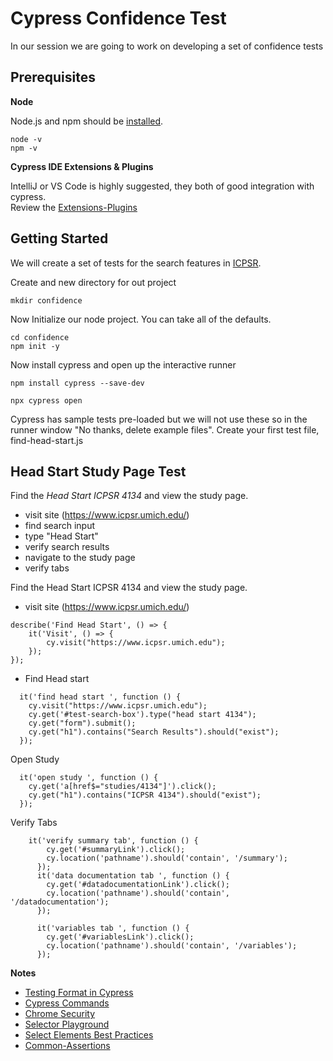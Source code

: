 # Cypress Confidence Test

In our session we are going to work on developing a set of confidence tests 


## Prerequisites

**Node**

Node.js and npm should be [installed](https://nodejs.org/en/download/).
```
node -v
npm -v
```

**Cypress IDE Extensions & Plugins**

IntelliJ or VS Code is highly suggested, they both of good integration with cypress.  
Review the [Extensions-Plugins](https://docs.cypress.io/guides/tooling/IDE-integration#Extensions-Plugins)

## Getting Started

We will create a set of tests for the search features in [ICPSR](https://www.icpsr.umich.edu/).

Create and new directory for out project
```
mkdir confidence
```

Now Initialize our node project.  You can take all of the defaults.
```
cd confidence
npm init -y
```

Now install cypress and open up the interactive runner
```
npm install cypress --save-dev

npx cypress open
```

Cypress has sample tests pre-loaded but we will not use these so in the runner window "No thanks, delete example files". Create your first test file, find-head-start.js

## Head Start Study Page Test

Find the _Head Start ICPSR 4134_ and view the study page.

- visit site (https://www.icpsr.umich.edu/)
- find search input
- type "Head Start"
- verify search results
- navigate to the study page
- verify tabs


Find the Head Start ICPSR 4134 and view the study page.

- visit site (https://www.icpsr.umich.edu/)
```
describe('Find Head Start', () => {
    it('Visit', () => {
        cy.visit("https://www.icpsr.umich.edu");
    });
});
```

- Find Head start
```
  it('find head start ', function () {
    cy.visit("https://www.icpsr.umich.edu");
    cy.get('#test-search-box').type("head start 4134");
    cy.get("form").submit();
    cy.get("h1").contains("Search Results").should("exist");
  });
```
Open Study
```
  it('open study ', function () {
    cy.get('a[href$="studies/4134"]').click();
    cy.get("h1").contains("ICPSR 4134").should("exist");
  });
```

Verify Tabs
```
    it('verify summary tab', function () {
        cy.get('#summaryLink').click();
        cy.location('pathname').should('contain', '/summary');
      });
      it('data documentation tab ', function () {
        cy.get('#datadocumentationLink').click();
        cy.location('pathname').should('contain', '/datadocumentation');
      });
    
      it('variables tab ', function () {
        cy.get('#variablesLink').click();
        cy.location('pathname').should('contain', '/variables');
      });
```

**Notes**
- [Testing Format in Cypress](https://docs.cypress.io/guides/references/bundled-tools#Mocha)
- [Cypress Commands](https://docs.cypress.io/api/table-of-contents)
- [Chrome Security](https://docs.cypress.io/guides/guides/web-security#Disabling-Web-Security)
- [Selector Playground](https://docs.cypress.io/guides/core-concepts/test-runner#Selector-Playground)
- [Select Elements Best Practices](https://docs.cypress.io/guides/references/best-practices#Selecting-Elements)
- [Common-Assertions](https://docs.cypress.io/guides/references/assertions#Common-Assertions)








